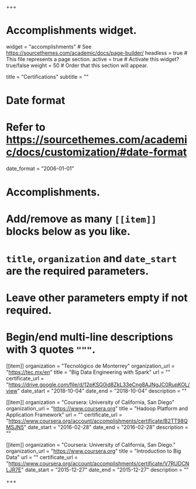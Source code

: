 +++
# Accomplishments widget.
widget = "accomplishments"  # See https://sourcethemes.com/academic/docs/page-builder/
headless = true  # This file represents a page section.
active = true  # Activate this widget? true/false
weight = 50  # Order that this section will appear.

title = "Certifications"
subtitle = ""

# Date format
#   Refer to https://sourcethemes.com/academic/docs/customization/#date-format
date_format = "2006-01-01"

# Accomplishments.
#   Add/remove as many `[[item]]` blocks below as you like.
#   `title`, `organization` and `date_start` are the required parameters.
#   Leave other parameters empty if not required.
#   Begin/end multi-line descriptions with 3 quotes `"""`.

[[item]]
  organization = "Tecnológico de Monterrey"
  organization_url = "https://tec.mx/en"
  title = "Big Data Engineering with Spark"
  url = ""
  certificate_url = "https://drive.google.com/file/d/12pKSG0jd8ZkL33eCng8AJNgJC0RupKOL/view"
  date_start = "2018-10-04"
  date_end = "2018-10-04"
  description = ""

[[item]]
  organization = "Coursera: University of California, San Diego"
  organization_url = "https://www.coursera.org"
  title = "Hadoop Platform and Application Framework"
  url = ""
  certificate_url = "https://www.coursera.org/account/accomplishments/certificate/B2TT98QMSJN5"
  date_start = "2016-02-28"
  date_end = "2016-02-28"
  description = ""
  
[[item]]
  organization = "Coursera: University of California, San Diego."
  organization_url = "https://www.coursera.org"
  title = "Introduction to Big Data"
  url = ""
  certificate_url = "https://www.coursera.org/account/accomplishments/certificate/V7RUDCNLJR7E"
  date_start = "2015-12-27"
  date_end = "2015-12-27"
  description = ""

+++
